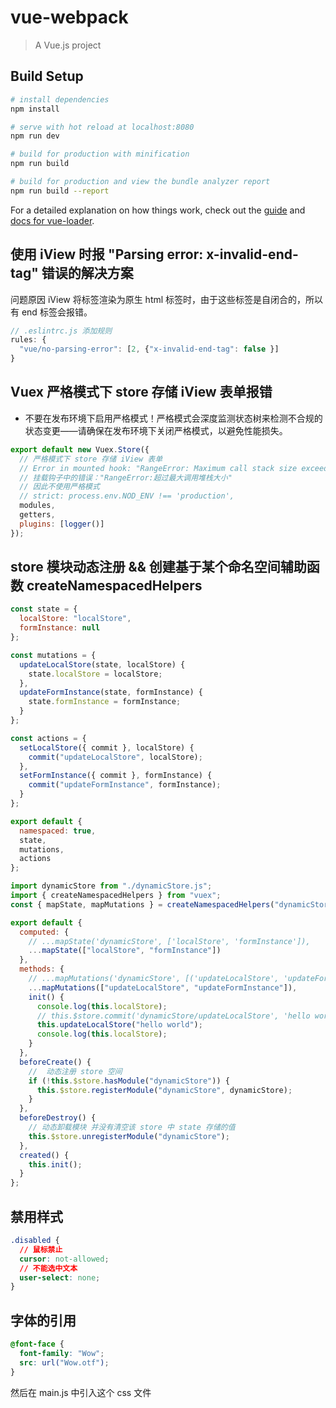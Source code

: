 # vue-webpack

> A Vue.js project

## Build Setup

```bash
# install dependencies
npm install

# serve with hot reload at localhost:8080
npm run dev

# build for production with minification
npm run build

# build for production and view the bundle analyzer report
npm run build --report
```

For a detailed explanation on how things work, check out the [guide](http://vuejs-templates.github.io/webpack/) and [docs for vue-loader](http://vuejs.github.io/vue-loader).

## 使用 iView 时报 "Parsing error: x-invalid-end-tag" 错误的解决方案

问题原因 iView 将标签渲染为原生 html 标签时，由于这些标签是自闭合的，所以有 end 标签会报错。

```js
// .eslintrc.js 添加规则
rules: {
  "vue/no-parsing-error": [2, {"x-invalid-end-tag": false }]
}
```

## Vuex 严格模式下 store 存储 iView 表单报错

- 不要在发布环境下启用严格模式！严格模式会深度监测状态树来检测不合规的状态变更——请确保在发布环境下关闭严格模式，以避免性能损失。

```js
export default new Vuex.Store({
  // 严格模式下 store 存储 iView 表单
  // Error in mounted hook: "RangeError: Maximum call stack size exceeded"
  // 挂载钩子中的错误："RangeError:超过最大调用堆栈大小"
  // 因此不使用严格模式
  // strict: process.env.NOD_ENV !== 'production',
  modules,
  getters,
  plugins: [logger()]
});
```

## store 模块动态注册 && 创建基于某个命名空间辅助函数 createNamespacedHelpers

```js
const state = {
  localStore: "localStore",
  formInstance: null
};

const mutations = {
  updateLocalStore(state, localStore) {
    state.localStore = localStore;
  },
  updateFormInstance(state, formInstance) {
    state.formInstance = formInstance;
  }
};

const actions = {
  setLocalStore({ commit }, localStore) {
    commit("updateLocalStore", localStore);
  },
  setFormInstance({ commit }, formInstance) {
    commit("updateFormInstance", formInstance);
  }
};

export default {
  namespaced: true,
  state,
  mutations,
  actions
};
```

```js
import dynamicStore from "./dynamicStore.js";
import { createNamespacedHelpers } from "vuex";
const { mapState, mapMutations } = createNamespacedHelpers("dynamicStore");

export default {
  computed: {
    // ...mapState('dynamicStore', ['localStore', 'formInstance']),
    ...mapState(["localStore", "formInstance"])
  },
  methods: {
    // ...mapMutations('dynamicStore', [('updateLocalStore', 'updateFormInstance')]),
    ...mapMutations(["updateLocalStore", "updateFormInstance"]),
    init() {
      console.log(this.localStore);
      // this.$store.commit('dynamicStore/updateLocalStore', 'hello world');
      this.updateLocalStore("hello world");
      console.log(this.localStore);
    }
  },
  beforeCreate() {
    //  动态注册 store 空间
    if (!this.$store.hasModule("dynamicStore")) {
      this.$store.registerModule("dynamicStore", dynamicStore);
    }
  },
  beforeDestroy() {
    // 动态卸载模块 并没有清空该 store 中 state 存储的值
    this.$store.unregisterModule("dynamicStore");
  },
  created() {
    this.init();
  }
};
```

## 禁用样式

```css
.disabled {
  // 鼠标禁止
  cursor: not-allowed;
  // 不能选中文本
  user-select: none;
}
```

## 字体的引用

```css
@font-face {
  font-family: "Wow";
  src: url("Wow.otf");
}
```

然后在 main.js 中引入这个 css 文件
